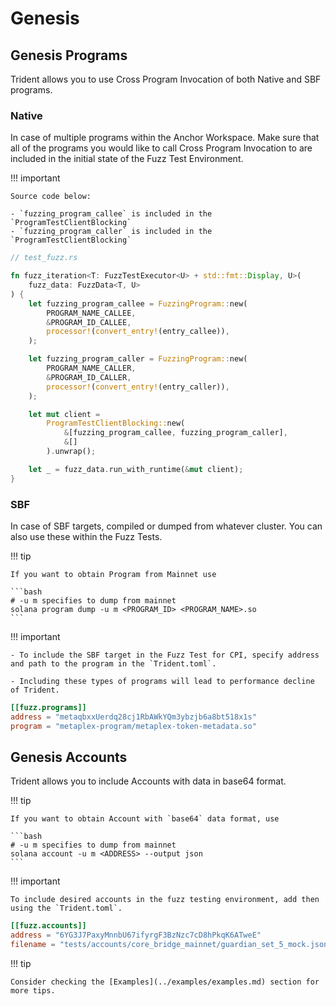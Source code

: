 # Genesis

## Genesis Programs


Trident allows you to use Cross Program Invocation of both Native and SBF programs.


### Native

In case of multiple programs within the Anchor Workspace. Make sure that all of the programs you would like to call Cross Program Invocation to are included in the initial state of the Fuzz Test Environment.

!!! important

    Source code below:

    - `fuzzing_program_callee` is included in the `ProgramTestClientBlocking`
    - `fuzzing_program_caller` is included in the `ProgramTestClientBlocking`

```rust
// test_fuzz.rs

fn fuzz_iteration<T: FuzzTestExecutor<U> + std::fmt::Display, U>(
    fuzz_data: FuzzData<T, U>
) {
    let fuzzing_program_callee = FuzzingProgram::new(
        PROGRAM_NAME_CALLEE,
        &PROGRAM_ID_CALLEE,
        processor!(convert_entry!(entry_callee)),
    );

    let fuzzing_program_caller = FuzzingProgram::new(
        PROGRAM_NAME_CALLER,
        &PROGRAM_ID_CALLER,
        processor!(convert_entry!(entry_caller)),
    );

    let mut client =
        ProgramTestClientBlocking::new(
            &[fuzzing_program_callee, fuzzing_program_caller],
            &[]
        ).unwrap();

    let _ = fuzz_data.run_with_runtime(&mut client);
}
```

### SBF

In case of SBF targets, compiled or dumped from whatever cluster. You can also use these within the Fuzz Tests.

!!! tip

    If you want to obtain Program from Mainnet use

    ```bash
    # -u m specifies to dump from mainnet
    solana program dump -u m <PROGRAM_ID> <PROGRAM_NAME>.so
    ```

!!! important

    - To include the SBF target in the Fuzz Test for CPI, specify address and path to the program in the `Trident.toml`.

    - Including these types of programs will lead to performance decline of Trident.

```toml
[[fuzz.programs]]
address = "metaqbxxUerdq28cj1RbAWkYQm3ybzjb6a8bt518x1s"
program = "metaplex-program/metaplex-token-metadata.so"
```



## Genesis Accounts

Trident allows you to include Accounts with data in base64 format.

!!! tip

    If you want to obtain Account with `base64` data format, use

    ```bash
    # -u m specifies to dump from mainnet
    solana account -u m <ADDRESS> --output json
    ```

!!! important

    To include desired accounts in the fuzz testing environment, add then using the `Trident.toml`.

```toml
[[fuzz.accounts]]
address = "6YG3J7PaxyMnnbU67ifyrgF3BzNzc7cD8hPkqK6ATweE"
filename = "tests/accounts/core_bridge_mainnet/guardian_set_5_mock.json"
```


!!! tip

    Consider checking the [Examples](../examples/examples.md) section for more tips.
